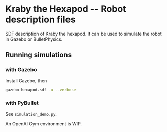 # Kraby the Hexapod -- Robot description files

SDF description of Kraby the hexapod.
It can be used to simulate the robot in Gazebo or BulletPhysics.

## Running simulations

### with Gazebo

Install Gazebo, then

```bash
gazebo hexapod.sdf -u --verbose
```

### with PyBullet

See `simulation_demo.py`.

An OpenAI Gym environment is WIP.
